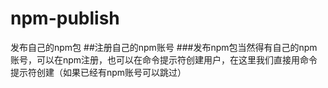 # npm-publish
发布自己的npm包
##注册自己的npm账号
###发布npm包当然得有自己的npm账号，可以在npm注册，也可以在命令提示符创建用户，在这里我们直接用命令提示符创建（如果已经有npm账号可以跳过）
####

